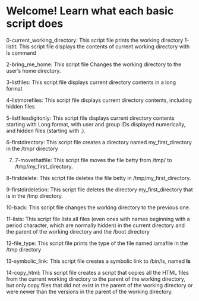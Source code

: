 # Welcome! Learn what each basic script does

0-current_working_directory: This script file prints the working directory
1-listit: This script file displays the contents of current working directory with ls command

2-bring_me_home: This script file Changes the working directory to the user’s home directory.

3-listfiles: This script file displays current directory contents in a long format

4-listmorefiles: This script file displays current directory contents, including hidden files

5-listfilesdigitonly: This script file displays current directory contents starting with Long format, with user and group IDs displayed numerically, and hidden files (starting with .).

6-firstdirectory: This script file creates a directory named my_first_directory in the /tmp/ directory

7. 7-movethatfile: This script file moves the file betty from /tmp/ to /tmp/my_first_directory.

8-firstdelete: This script file deletes the file betty in /tmp/my_first_directory.

9-firstdirdeletion: This script file deletes the directory my_first_directory that is in the /tmp directory.

10-back: This script file changes the working directory to the previous one.

11-lists: This script file lists all files (even ones with names beginning with a period character, which are normally hidden) in the current directory and the parent of the working directory and the /boot directory

12-file_type: This script file prints the type of the file named iamafile in the /tmp directory

13-symbolic_link: This script file creates a symbolic link to /bin/ls, named __ls__

14-copy_html: This script file creates a script that copies all the HTML files from the current working directory to the parent of the working directory, but only copy files that did not exist in the parent of the working directory or were newer than the versions in the parent of the working directory.
